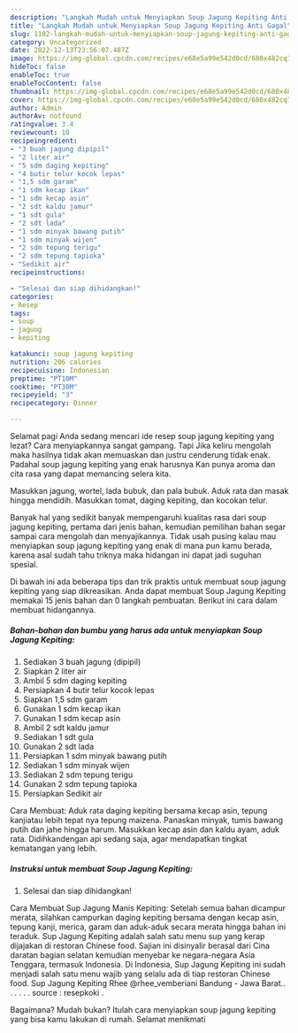 ```yaml
---
description: "Langkah Mudah untuk Menyiapkan Soup Jagung Kepiting Anti Gagal"
title: "Langkah Mudah untuk Menyiapkan Soup Jagung Kepiting Anti Gagal"
slug: 1102-langkah-mudah-untuk-menyiapkan-soup-jagung-kepiting-anti-gagal
category: Uncategorized
date: 2022-12-13T23:56:07.487Z
image: https://img-global.cpcdn.com/recipes/e68e5a99e542d0cd/680x482cq70/soup-jagung-kepiting-foto-resep-utama.jpg
hideToc: false
enableToc: true
enableTocContent: false
thumbnail: https://img-global.cpcdn.com/recipes/e68e5a99e542d0cd/680x482cq70/soup-jagung-kepiting-foto-resep-utama.jpg
cover: https://img-global.cpcdn.com/recipes/e68e5a99e542d0cd/680x482cq70/soup-jagung-kepiting-foto-resep-utama.jpg
author: Admin
authorAv: notfound
ratingvalue: 3.4
reviewcount: 10
recipeingredient:
- "3 buah jagung dipipil"
- "2 liter air"
- "5 sdm daging kepiting"
- "4 butir telur kocok lepas"
- "1,5 sdm garam"
- "1 sdm kecap ikan"
- "1 sdm kecap asin"
- "2 sdt kaldu jamur"
- "1 sdt gula"
- "2 sdt lada"
- "1 sdm minyak bawang putih"
- "1 sdm minyak wijen"
- "2 sdm tepung terigu"
- "2 sdm tepung tapioka"
- "Sedikit air"
recipeinstructions:

- "Selesai dan siap dihidangkan!"
categories:
- Resep
tags:
- soup
- jagung
- kepiting

katakunci: soup jagung kepiting 
nutrition: 206 calories
recipecuisine: Indonesian
preptime: "PT10M"
cooktime: "PT30M"
recipeyield: "3"
recipecategory: Dinner

---
```



Selamat pagi Anda sedang mencari ide resep soup jagung kepiting yang lezat? Cara menyiapkannya sangat gampang. Tapi Jika keliru mengolah maka hasilnya tidak akan memuaskan dan justru cenderung tidak enak. Padahal soup jagung kepiting yang enak harusnya Kan punya aroma dan cita rasa yang dapat memancing selera kita.


Masukkan jagung, wortel, lada bubuk, dan pala bubuk. Aduk rata dan masak hingga mendidih. Masukkan tomat, daging kepiting, dan kocokan telur.

Banyak hal yang sedikit banyak mempengaruhi kualitas rasa dari soup jagung kepiting, pertama dari jenis bahan, kemudian pemilihan bahan segar sampai cara mengolah dan menyajikannya. Tidak usah pusing kalau mau menyiapkan soup jagung kepiting yang enak di mana pun kamu berada, karena asal sudah tahu triknya maka hidangan ini dapat jadi suguhan spesial.


Di bawah ini ada beberapa tips dan trik praktis untuk membuat soup jagung kepiting yang siap dikreasikan. Anda dapat membuat Soup Jagung Kepiting memakai 15 jenis bahan dan 0 langkah pembuatan. Berikut ini cara dalam membuat hidangannya.

<!--inarticleads1-->

##### Bahan-bahan dan bumbu yang harus ada untuk menyiapkan Soup Jagung Kepiting:

1. Sediakan 3 buah jagung (dipipil)
1. Siapkan 2 liter air
1. Ambil 5 sdm daging kepiting
1. Persiapkan 4 butir telur kocok lepas
1. Siapkan 1,5 sdm garam
1. Gunakan 1 sdm kecap ikan
1. Gunakan 1 sdm kecap asin
1. Ambil 2 sdt kaldu jamur
1. Sediakan 1 sdt gula
1. Gunakan 2 sdt lada
1. Persiapkan 1 sdm minyak bawang putih
1. Sediakan 1 sdm minyak wijen
1. Sediakan 2 sdm tepung terigu
1. Gunakan 2 sdm tepung tapioka
1. Persiapkan Sedikit air


Cara Membuat: Aduk rata daging kepiting bersama kecap asin, tepung kanjiatau lebih tepat nya tepung maizena. Panaskan minyak, tumis bawang putih dan jahe hingga harum. Masukkan kecap asin dan kaldu ayam, aduk rata. Didihkandengan api sedang saja, agar mendapatkan tingkat kematangan yang lebih. 

<!--inarticleads2-->

##### Instruksi untuk membuat Soup Jagung Kepiting:


1. Selesai dan siap dihidangkan!

Cara Membuat Sup Jagung Manis Kepiting: Setelah semua bahan dicampur merata, silahkan campurkan daging kepiting bersama dengan kecap asin, tepung kanji, merica, garam dan aduk-aduk secara merata hingga bahan ini teraduk. Sup Jagung Kepiting adalah salah satu menu sup yang kerap dijajakan di restoran Chinese food. Sajian ini disinyalir berasal dari Cina daratan bagian selatan kemudian menyebar ke negara-negara Asia Tenggara, termasuk Indonesia. Di Indonesia, Sup Jagung Kepiting ini sudah menjadi salah satu menu wajib yang selalu ada di tiap restoran Chinese food. Sup Jagung Kepiting Rhee @rhee_vemberiani Bandung - Jawa Barat.. . . . . . source : resepkoki . 

Bagaimana? Mudah bukan? Itulah cara menyiapkan soup jagung kepiting yang bisa kamu lakukan di rumah. Selamat menikmati
